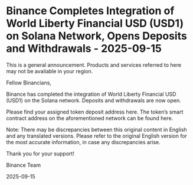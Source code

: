 # Binance Completes Integration of World Liberty Financial USD (USD1) on Solana Network, Opens Deposits and Withdrawals - 2025-09-15

This is a general announcement. Products and services referred to here may not be available in your region.

Fellow Binancians,

Binance has completed the integration of World Liberty Financial USD (USD1) on the Solana network. Deposits and withdrawals are now open.

Please find your assigned token deposit address here. The token’s smart contract address on the aforementioned network can be found here.

Note: There may be discrepancies between this original content in English and any translated versions. Please refer to the original English version for the most accurate information, in case any discrepancies arise. 

Thank you for your support!

Binance Team

2025-09-15